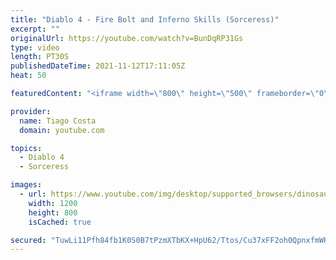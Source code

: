 ```yaml
---
title: "Diablo 4 - Fire Bolt and Inferno Skills (Sorceress)"
excerpt: ""
originalUrl: https://youtube.com/watch?v=BunDqRP31Gs
type: video
length: PT30S
publishedDateTime: 2021-11-12T17:11:05Z
heat: 50

featuredContent: "<iframe width=\"800\" height=\"500\" frameborder=\"0\" src=\"https://www.youtube.com/embed/BunDqRP31Gs\" allow=\"accelerometer; autoplay; encrypted-media; gyroscope; picture-in-picture\" allowfullscreen></iframe>"

provider:
  name: Tiago Costa
  domain: youtube.com

topics:
  - Diablo 4
  - Sorceress

images:
  - url: https://www.youtube.com/img/desktop/supported_browsers/dinosaur.png
    width: 1200
    height: 800
    isCached: true

secured: "TuwLi11Pfh84fb1K0S0B7tPzmXTbKX+HpU62/Ttos/Cu37xFF2oh0QpnxfmWHFcmO15MmGDVbSCzzCuGD/5+mV+9KG17PnL8ccNpbSAcyw5yxJzGFhvTbQ4Dh2rBaS4zQ8kxO7s43P5xYJZeiBm1TXJJmpKGrMdkd8CRzT4wfuaGjzjQOWFyB8S6gtYjvjW6c7Rmoh3/SIJi4n3liDUU2fCE/UkC31/14CTmfAxwkRMpbaSVtR2aQvSxImmF20XIn8HPKr9eoPiMHVyjBAh/0ZpQwuv/sHiRrelSaBGyCe0AHkKSR7amZKeEEcN1KxGgRIW2QEXw12Anzak1H2RqcPh9U+NTjb/pvlqE9bJaDfU6se7Ov5NBfwHqY+9UnluNqzyQc/VKTljHCcAHOL45pdu5C9dw2Q+6ciKks/spQYI=;1gTxmCIreSXUrBCRxS0cdg=="
---
```


